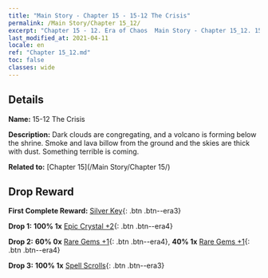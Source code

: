 ```yaml
---
title: "Main Story - Chapter 15 - 15-12 The Crisis"
permalink: /Main Story/Chapter 15_12/
excerpt: "Chapter 15 - 12. Era of Chaos  Main Story - Chapter 15_12. 15-12 The Crisis"
last_modified_at: 2021-04-11
locale: en
ref: "Chapter 15_12.md"
toc: false
classes: wide
---
```


## Details

 **Name:** 15-12 The Crisis

 **Description:** Dark clouds are congregating, and a volcano is forming below the shrine. Smoke and lava billow from the ground and the skies are thick with dust. Something terrible is coming.

 **Related to:** [Chapter 15](/Main Story/Chapter 15/)

## Drop Reward

 **First Complete Reward:** [Silver Key](/Items/con_693/){: .btn .btn--era3}

 **Drop 1:** **100% 1x** [Epic Crystal +2](/Items/mat_52/){: .btn .btn--era4}

 **Drop 2:** **60% 0x** [Rare Gems +1](/Items/mat_44/){: .btn .btn--era4}, **40% 1x** [Rare Gems +1](/Items/mat_44/){: .btn .btn--era4}

 **Drop 3:** **100% 1x** [Spell Scrolls](/Items/con_694/){: .btn .btn--era3}

